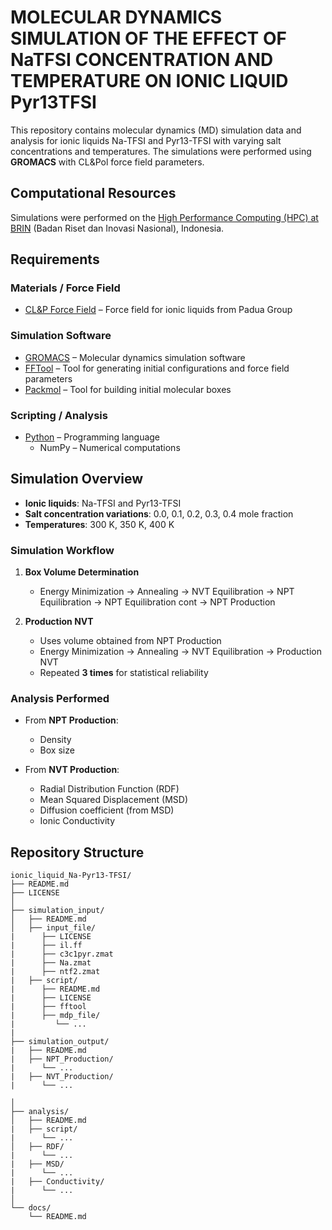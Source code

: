 # MOLECULAR DYNAMICS SIMULATION OF THE EFFECT OF NaTFSI CONCENTRATION AND TEMPERATURE ON IONIC LIQUID Pyr13TFSI 
This repository contains molecular dynamics (MD) simulation data and analysis 
for ionic liquids Na-TFSI and Pyr13-TFSI with varying salt concentrations and temperatures.
The simulations were performed using **GROMACS** with CL&Pol force field parameters.

## Computational Resources  
Simulations were performed on the [High Performance Computing (HPC) at BRIN](https://hpc.brin.go.id/) (Badan Riset dan Inovasi Nasional), Indonesia.

## Requirements

### Materials / Force Field
- [CL&P Force Field](https://github.com/paduagroup/clandp) – Force field for ionic liquids from Padua Group

### Simulation Software
- [GROMACS](https://www.gromacs.org) – Molecular dynamics simulation software
- [FFTool](https://github.com/paduagroup/fftool) – Tool for generating initial configurations and force field parameters
- [Packmol](http://www.ime.unicamp.br/~martinez/packmol/) – Tool for building initial molecular boxes

### Scripting / Analysis
- [Python](https://www.python.org) – Programming language
  - NumPy – Numerical computations


## Simulation Overview
- **Ionic liquids**: Na-TFSI and Pyr13-TFSI  
- **Salt concentration variations**: 0.0, 0.1, 0.2, 0.3, 0.4 mole fraction  
- **Temperatures**: 300 K, 350 K, 400 K

### Simulation Workflow
1. **Box Volume Determination**
   - Energy Minimization → Annealing → NVT Equilibration → NPT Equilibration → NPT Equilibration cont → NPT Production

3. **Production NVT**
   - Uses volume obtained from NPT Production
   - Energy Minimization → Annealing → NVT Equilibration → Production NVT  
   - Repeated **3 times** for statistical reliability
  
  ### Analysis Performed
- From **NPT Production**:
  - Density
  - Box size

- From **NVT Production**:
  - Radial Distribution Function (RDF)
  - Mean Squared Displacement (MSD)
  - Diffusion coefficient (from MSD)
  - Ionic Conductivity
    
## Repository Structure
```
ionic_liquid_Na-Pyr13-TFSI/
├── README.md
├── LICENSE
│
├── simulation_input/
│   ├── README.md
│   ├── input_file/
|      ├── LICENSE
|      ├── il.ff
|      ├── c3c1pyr.zmat
|      ├── Na.zmat
|      ├── ntf2.zmat
|   ├── script/
|      ├── README.md
|      ├── LICENSE
|      ├── fftool
|      ├── mdp_file/
|         └── ...
|
├── simulation_output/
|   ├── README.md   
|   ├── NPT_Production/
|      └── ...   
|   ├── NVT_Production/
|      └── ...

│
├── analysis/
│   ├── README.md
|   ├── script/
|      └── ...
│   ├── RDF/
|      └── ...
|   ├── MSD/
|      └── ...
|   ├── Conductivity/
|      └── ...
│
└── docs/
    └── README.md
```
